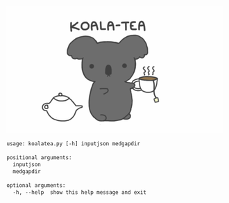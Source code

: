 ![koalatea](/koalatea.png?raw=true)

    usage: koalatea.py [-h] inputjson medgapdir

    positional arguments:
      inputjson
      medgapdir

    optional arguments:
      -h, --help  show this help message and exit
